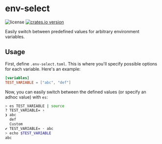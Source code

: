 # env-select

![license](https://img.shields.io/github/license/LucasPickering/env-select)
[![crates.io version](https://img.shields.io/crates/v/env-select.svg)](https://crates.io/crates/env-select)

Easily switch between predefined values for arbitrary environment variables.

## Usage

First, define `.env-select.toml`. This is where you'll specify possible options for each variable. Here's an example:

```toml
[variables]
TEST_VARIABLE = ["abc", "def"]
```

Now, you can easily switch between the defined values (or specify an adhoc value) with `es`:

```sh
> es TEST_VARIABLE | source
? TEST_VARIABLE= ›
❯ abc
  def
  Custom
✔ TEST_VARIABLE= · abc
> echo $TEST_VARIABLE
abc
```
